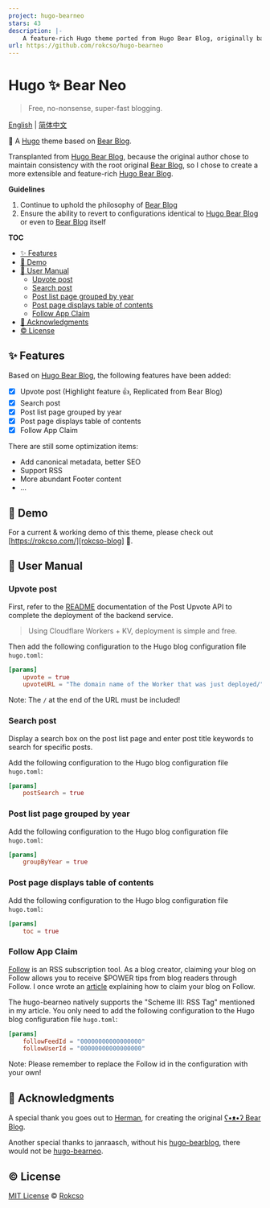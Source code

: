 ```yaml
---
project: hugo-bearneo
stars: 43
description: |-
    A feature-rich Hugo theme ported from Hugo Bear Blog, originally based on ʕ•ᴥ•ʔ Bear Blog, offering upvote buttons, elegant TOC, and UX refinements.
url: https://github.com/rokcso/hugo-bearneo
---
```


# Hugo ✨ Bear Neo

> Free, no-nonsense, super-fast blogging.

[English](./README.md) | [简体中文](./doc/README_zh.md)

🧸 A [Hugo](https://gohugo.io/) theme based on [Bear Blog](https://bearblog.dev).

Transplanted from [Hugo Bear Blog][hugo-bearblog], because the original author chose to maintain consistency with the root original [Bear Blog](https://bearblog.dev), so I chose to create a more extensible and feature-rich [Hugo Bear Blog][hugo-bearblog].

**Guidelines**

1. Continue to uphold the philosophy of [Bear Blog](https://bearblog.dev)
2. Ensure the ability to revert to configurations identical to [Hugo Bear Blog][hugo-bearblog] or even to [Bear Blog](https://bearblog.dev) itself

**TOC**

- [✨ Features](#-features)
- [🐻 Demo](#-demo)
- [📑 User Manual](#-user-manual)
  - [Upvote post](#upvote-post)
  - [Search post](#search-post)
  - [Post list page grouped by year](#post-list-page-grouped-by-year)
  - [Post page displays table of contents](#post-page-displays-table-of-contents)
  - [Follow App Claim](#follow-app-claim)
- [🎁 Acknowledgments](#-acknowledgments)
- [©️ License](#️-license)

## ✨ Features

Based on [Hugo Bear Blog][hugo-bearblog], the following features have been added:

- [x] Upvote post (Highlight feature 👍, Replicated from Bear Blog)
- [x] Search post
- [x] Post list page grouped by year
- [x] Post page displays table of contents
- [x] Follow App Claim

There are still some optimization items:

- Add canonical metadata, better SEO
- Support RSS
- More abundant Footer content
- ...

## 🐻 Demo

For a current & working demo of this theme, please check out [https://rokcso.com/][rokcso-blog] 🎯.

## 📑 User Manual

### Upvote post

First, refer to the [README](https://github.com/rokcso/post-upvote-api) documentation of the Post Upvote API to complete the deployment of the backend service.

> Using Cloudflare Workers + KV, deployment is simple and free.

Then add the following configuration to the Hugo blog configuration file `hugo.toml`:

```toml
[params]
    upvote = true
    upvoteURL = "The domain name of the Worker that was just deployed/" 
```

Note: The `/` at the end of the URL must be included!

### Search post

Display a search box on the post list page and enter post title keywords to search for specific posts.

Add the following configuration to the Hugo blog configuration file `hugo.toml`:

```toml
[params]
    postSearch = true
```

### Post list page grouped by year

Add the following configuration to the Hugo blog configuration file `hugo.toml`:

```toml
[params]
    groupByYear = true
```

### Post page displays table of contents

Add the following configuration to the Hugo blog configuration file `hugo.toml`:

```toml
[params]
    toc = true
```

### Follow App Claim

[Follow](https://follow.is/) is an RSS subscription tool. As a blog creator, claiming your blog on Follow allows you to receive $POWER tips from blog readers through Follow. I once wrote an [article](https://rokcso.com/p/follow-claim-feed-en/) explaining how to claim your blog on Follow.

The hugo-bearneo natively supports the "Scheme III: RSS Tag" mentioned in my article. You only need to add the following configuration to the Hugo blog configuration file `hugo.toml`:

```toml
[params]
    followFeedId = "00000000000000000"
    followUserId = "00000000000000000"
```

Note: Please remember to replace the Follow id in the configuration with your own!

## 🎁 Acknowledgments

A special thank you goes out to [Herman](https://herman.bearblog.dev), for creating the original [ʕ•ᴥ•ʔ Bear Blog](https://bearblog.dev/).

Another special thanks to janraasch, without his [hugo-bearblog][hugo-bearblog], there would not be [hugo-bearneo][hugo-bearneo].

## ©️ License

[MIT License](http://en.wikipedia.org/wiki/MIT_License) © [Rokcso][rokcso-blog]

[hugo-bearblog]: https://github.com/janraasch/hugo-bearblog
[hugo-bearneo]: https://github.com/rokcso/hugo-bearneo
[rokcso-blog]: https://rokcso.com/
